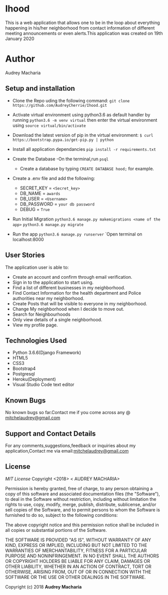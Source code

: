 # Ihood

 This is a web application that allows one to be in the loop about everything happening in his/her neighborhood from contact information of different meeting announcements or even alerts.This application was created on 19th January 2020

 # Author
Audrey Macharia


## Setup and installation

- Clone the Repo uding the following command:
  `git clone https://github.com/AudreyCherrie/Ihood.git`
- Activate virtual environment using python3.6 as default handler by running 
    `python3.6 -m venv virtual` then enter the virtual environment using `source virtual/bin/activate`
- Download the latest version of pip in the virtual environment: `$ curl https://bootstrap.pypa.io/get-pip.py | python`

- Install all application dependancies 
`pip install -r requirements.txt`

- Create the Database
    -On the terminal,run `psql`
    - Create a database by typing 
      `CREATE DATABASE hood;` for example.

- Create a .env file and add the following:

    - SECRET_KEY = `<Secret_key>`
    - DB_NAME = `awards`
    - DB_USER = `<Username>`
    - DB_PASSWORD = `your db password`
    - DEBUG = `True`

- Run Initial Migration
    `python3.6 manage.py makemigrations <name of the app>`
    `python3.6 manage.py migrate`

- Run the app
    `python3.6 manage.py runserver`
    `Open terminal on localhost:8000



## User Stories
The application user is able to:
- Create an account and confirm through email verification.
- Sign in to the application to start using.
- Find a list of different businesses in my neighborhood.
- Find Contact Information for the health department and Police authorities near my neighborhood.
- Create Posts that will be visible to everyone in my neighborhood.
- Change My neighborhood when I decide to move out.
- Search for Neighbourhoods
- Only view details of a single neighborhood.
- View my profile page.
     

## Technologies Used
- Python 3.6.6(Django Framework)
- HTML5
- CSS3
- Bootstrap4
- Postgresql
- Heroku(Deployment)
- Visual Studio Code text editor     


## Known Bugs
No known bugs so far.Contact me if you come across any @ mitchelaudrey@gmail.com


## Support and Contact Details
For any comments,suggestions,feedback or inquiries about my application,Contact me via email:mitchelaudrey@gmail.com


## License
*MIT License*
Copyright <2018> < AUDREY MACHARIA>

Permission is hereby granted, free of charge, to any person obtaining a copy of this software and associated documentation files (the "Software"), to deal in the Software without restriction, including without limitation the rights to use, copy, modify, merge, publish, distribute, sublicense, and/or sell copies of the Software, and to permit persons to whom the Software is furnished to do so, subject to the following conditions:

The above copyright notice and this permission notice shall be included in all copies or substantial portions of the Software.

THE SOFTWARE IS PROVIDED "AS IS", WITHOUT WARRANTY OF ANY KIND, EXPRESS OR IMPLIED, INCLUDING BUT NOT LIMITED TO THE WARRANTIES OF MERCHANTABILITY, FITNESS FOR A PARTICULAR PURPOSE AND NONINFRINGEMENT. IN NO EVENT SHALL THE AUTHORS OR COPYRIGHT HOLDERS BE LIABLE FOR ANY CLAIM, DAMAGES OR OTHER LIABILITY, WHETHER IN AN ACTION OF CONTRACT, TORT OR OTHERWISE, ARISING FROM, OUT OF OR IN CONNECTION WITH THE SOFTWARE OR THE USE OR OTHER DEALINGS IN THE SOFTWARE.

Copyright (c) 2018 **Audrey Macharia**
